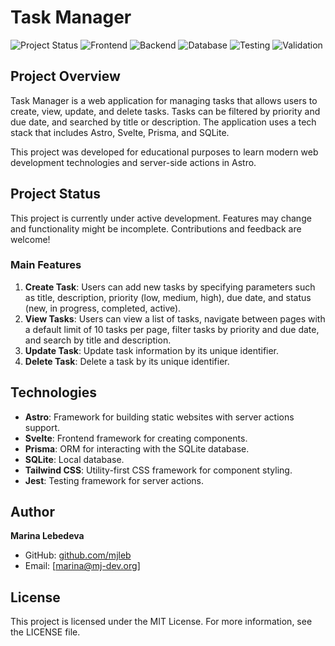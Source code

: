 # Task Manager

![Project Status](https://img.shields.io/badge/status-in%20development-orange)  ![Frontend](https://img.shields.io/badge/frontend-CamelCase%2C%20Typescript%2C%20yarn%2C%20Astro%2C%20Svelte%2C%20Tailwind%20CSS-blueviolet) ![Backend](https://img.shields.io/badge/backend-CamelCase%2C%20Typescript%2C%20yarn%2C%20Astro%20Server%20Actions%2C%20Prisma%20%2B%20SQLite%2C%20Node.js-lightgreen) ![Database](https://img.shields.io/badge/database-SQLite-brightgreen) ![Testing](https://img.shields.io/badge/testing-Jest-yellow) ![Validation](https://img.shields.io/badge/validation-Zod-yellowgreen)


## Project Overview

Task Manager is a web application for managing tasks that allows users to create, view, update, and delete tasks. Tasks can be filtered by priority and due date, and searched by title or description. The application uses a tech stack that includes Astro, Svelte, Prisma, and SQLite.

This project was developed for educational purposes to learn modern web development technologies and server-side actions in Astro.

## Project Status

This project is currently under active development. Features may change and functionality might be incomplete. Contributions and feedback are welcome!

### Main Features

1. **Create Task**: Users can add new tasks by specifying parameters such as title, description, priority (low, medium, high), due date, and status (new, in progress, completed, active).
2. **View Tasks**: Users can view a list of tasks, navigate between pages with a default limit of 10 tasks per page, filter tasks by priority and due date, and search by title and description.
3. **Update Task**: Update task information by its unique identifier.
4. **Delete Task**: Delete a task by its unique identifier.

## Technologies

- **Astro**: Framework for building static websites with server actions support.
- **Svelte**: Frontend framework for creating components.
- **Prisma**: ORM for interacting with the SQLite database.
- **SQLite**: Local database.
- **Tailwind CSS**: Utility-first CSS framework for component styling.
- **Jest**: Testing framework for server actions.

## Author

 **Marina Lebedeva**

- GitHub: [github.com/mjleb](https://github.com/mjleb)
- Email: [marina@mj-dev.org]


## License

This project is licensed under the MIT License. For more information, see the LICENSE file.
